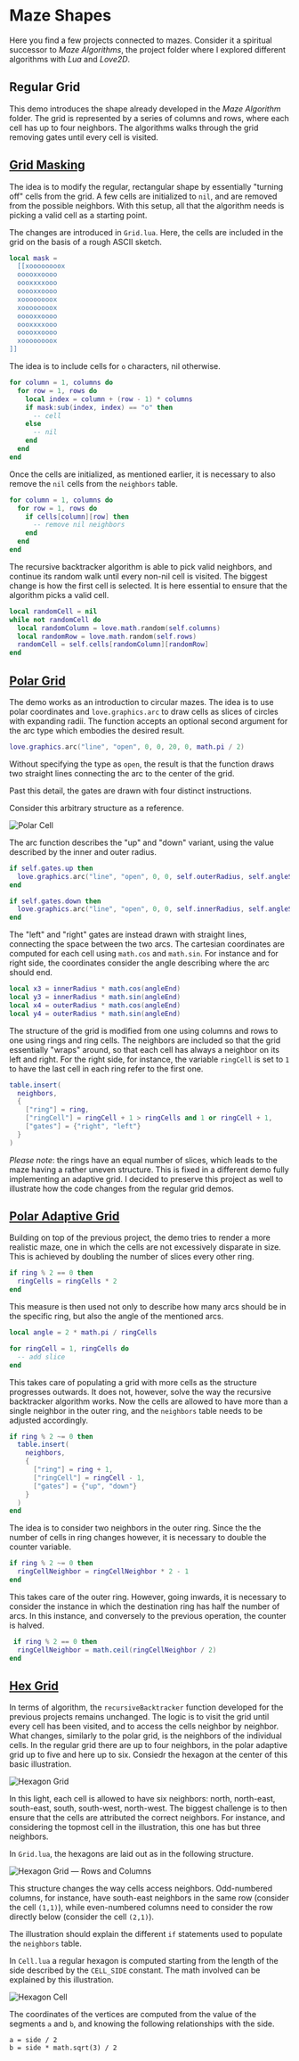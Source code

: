 # Maze Shapes

Here you find a few projects connected to mazes. Consider it a spiritual successor to _Maze Algorithms_, the project folder where I explored different algorithms with _Lua_ and _Love2D_.

## Regular Grid

This demo introduces the shape already developed in the _Maze Algorithm_ folder. The grid is represented by a series of columns and rows, where each cell has up to four neighbors. The algorithms walks through the grid removing gates until every cell is visited.

## [Grid Masking](https://repl.it/@borntofrappe/maze-grid-masking)

The idea is to modify the regular, rectangular shape by essentially "turning off" cells from the grid. A few cells are initialized to `nil`, and are removed from the possible neighbors. With this setup, all that the algorithm needs is picking a valid cell as a starting point.

The changes are introduced in `Grid.lua`. Here, the cells are included in the grid on the basis of a rough ASCII sketch.

```lua
local mask =
  [[xoooooooox
  ooooxxoooo
  oooxxxxooo
  ooooxxoooo
  xoooooooox
  xoooooooox
  ooooxxoooo
  oooxxxxooo
  ooooxxoooo
  xoooooooox
]]
```

The idea is to include cells for `o` characters, nil otherwise.

```lua
for column = 1, columns do
  for row = 1, rows do
    local index = column + (row - 1) * columns
    if mask:sub(index, index) == "o" then
      -- cell
    else
      -- nil
    end
  end
end
```

Once the cells are initialized, as mentioned earlier, it is necessary to also remove the `nil` cells from the `neighbors` table.

```lua
for column = 1, columns do
  for row = 1, rows do
    if cells[column][row] then
      -- remove nil neighbors
    end
  end
end
```

The recursive backtracker algorithm is able to pick valid neighbors, and continue its random walk until every non-nil cell is visited. The biggest change is how the first cell is selected. It is here essential to ensure that the algorithm picks a valid cell.

```lua
local randomCell = nil
while not randomCell do
  local randomColumn = love.math.random(self.columns)
  local randomRow = love.math.random(self.rows)
  randomCell = self.cells[randomColumn][randomRow]
end
```

## [Polar Grid](https://repl.it/@borntofrappe/maze-polar-grid)

The demo works as an introduction to circular mazes. The idea is to use polar coordinates and `love.graphics.arc` to draw cells as slices of circles with expanding radii. The function accepts an optional second argument for the arc type which embodies the desired result.

```lua
love.graphics.arc("line", "open", 0, 0, 20, 0, math.pi / 2)
```

Without specifying the type as `open`, the result is that the function draws two straight lines connecting the arc to the center of the grid.

Past this detail, the gates are drawn with four distinct instructions.

Consider this arbitrary structure as a reference.

![Polar Cell](https://github.com/borntofrappe/code/tree/master/Maze%20Shapes/polar-cell.svg)

The arc function describes the "up" and "down" variant, using the value described by the inner and outer radius.

```lua
if self.gates.up then
  love.graphics.arc("line", "open", 0, 0, self.outerRadius, self.angleStart, self.angleEnd)
end

if self.gates.down then
  love.graphics.arc("line", "open", 0, 0, self.innerRadius, self.angleStart, self.angleEnd)
end
```

The "left" and "right" gates are instead drawn with straight lines, connecting the space between the two arcs. The cartesian coordinates are computed for each cell using `math.cos` and `math.sin`. For instance and for right side, the coordinates consider the angle describing where the arc should end.

```lua
local x3 = innerRadius * math.cos(angleEnd)
local y3 = innerRadius * math.sin(angleEnd)
local x4 = outerRadius * math.cos(angleEnd)
local y4 = outerRadius * math.sin(angleEnd)
```

The structure of the grid is modified from one using columns and rows to one using rings and ring cells. The neighbors are included so that the grid essentially "wraps" around, so that each cell has always a neighbor on its left and right. For the right side, for instance, the variable `ringCell` is set to `1` to have the last cell in each ring refer to the first one.

```lua
table.insert(
  neighbors,
  {
    ["ring"] = ring,
    ["ringCell"] = ringCell + 1 > ringCells and 1 or ringCell + 1,
    ["gates"] = {"right", "left"}
  }
)
```

_Please note_: the rings have an equal number of slices, which leads to the maze having a rather uneven structure. This is fixed in a different demo fully implementing an adaptive grid. I decided to preserve this project as well to illustrate how the code changes from the regular grid demos.

## [Polar Adaptive Grid](https://repl.it/@borntofrappe/maze-polar-adaptive-grid)

Building on top of the previous project, the demo tries to render a more realistic maze, one in which the cells are not excessively disparate in size. This is achieved by doubling the number of slices every other ring.

```lua
if ring % 2 == 0 then
  ringCells = ringCells * 2
end
```

This measure is then used not only to describe how many arcs should be in the specific ring, but also the angle of the mentioned arcs.

```lua
local angle = 2 * math.pi / ringCells

for ringCell = 1, ringCells do
  -- add slice
end
```

This takes care of populating a grid with more cells as the structure progresses outwards. It does not, however, solve the way the recursive backtracker algorithm works. Now the cells are allowed to have more than a single neighbor in the outer ring, and the `neighbors` table needs to be adjusted accordingly.

```lua
if ring % 2 ~= 0 then
  table.insert(
    neighbors,
    {
      ["ring"] = ring + 1,
      ["ringCell"] = ringCell - 1,
      ["gates"] = {"up", "down"}
    }
  )
end
```

The idea is to consider two neighbors in the outer ring. Since the the number of cells in ring changes however, it is necessary to double the counter variable.

```lua
if ring % 2 ~= 0 then
  ringCellNeighbor = ringCellNeighbor * 2 - 1
end
```

This takes care of the outer ring. However, going inwards, it is necessary to consider the instance in which the destination ring has half the number of arcs. In this instance, and conversely to the previous operation, the counter is halved.

```lua
 if ring % 2 == 0 then
  ringCellNeighbor = math.ceil(ringCellNeighbor / 2)
end
```

## [Hex Grid](https://repl.it/@borntofrappe/maze-hex-grid)

In terms of algorithm, the `recursiveBacktracker` function developed for the previous projects remains unchanged. The logic is to visit the grid until every cell has been visited, and to access the cells neighbor by neighbor. What changes, similarly to the polar grid, is the neighbors of the individual cells. In the regular grid there are up to four neighbors, in the polar adaptive grid up to five and here up to six. Consiedr the hexagon at the center of this basic illustration.

![Hexagon Grid](https://github.com/borntofrappe/code/tree/master/Maze%20Shapes/hexagon-grid.svg)

In this light, each cell is allowed to have six neighbors: north, north-east, south-east, south, south-west, north-west. The biggest challenge is to then ensure that the cells are attributed the correct neighbors. For instance, and considering the topmost cell in the illustration, this one has but three neighbors.

In `Grid.lua`, the hexagons are laid out as in the following structure.

![Hexagon Grid — Rows and Columns](https://github.com/borntofrappe/code/tree/master/Maze%20Shapes/hexagon-rows-columns.svg)

This structure changes the way cells access neighbors. Odd-numbered columns, for instance, have south-east neighbors in the same row (consider the cell `(1,1)`), while even-numbered columns need to consider the row directly below (consider the cell `(2,1)`).

The illustration should explain the different `if` statements used to populate the `neighbors` table.

In `Cell.lua` a regular hexagon is computed starting from the length of the side described by the `CELL_SIDE` constant. The math involved can be explained by this illustration.

![Hexagon Cell](https://github.com/borntofrappe/code/tree/master/Maze%20Shapes/hexagon-cell.svg)

The coordinates of the vertices are computed from the value of the segments `a` and `b`, and knowing the following relationships with the side.

```code
a = side / 2
b = side * math.sqrt(3) / 2
```

